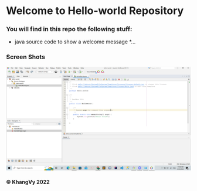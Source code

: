 # Welcome to Hello-world Repository

### You will find in this repo the following stuff:
* java source code to show a welcome message
*...
### Screen Shots
![Source](https://github.com/VoVyKhang/hello-world/blob/main/images/source.png)
#### © KhangVy 2022